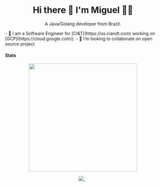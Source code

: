 <h1 align='center'>
  Hi there 👋 I'm Miguel 👨‍💻
</h1>

<p align='center'>
  A Java/Golang developer from Brazil.
</p>
<!-- - I'm a lead operation engineer for [CloudBees][cloudbees-website] -->
- 🔭 I am a Software Engineer for [CI&T](https://us.ciandt.com) working on [GCP](https://cloud.google.com/).
- 👯 I’m looking to collaborate on open source project

#### Stats 

<p align='center'>
  <a href="#"><img src="https://github-readme-stats.vercel.app/api?username=miguelhbrito&show_icons=true&count_private=true&theme=dark" width="350"></a>
</p>

<p align='center'>
  
  <a href="https://www.linkedin.com/in/miguel-pereira-aa64b498/">
    <img src="https://img.shields.io/badge/linkedin-%230077B5.svg?&style=for-the-badge&logo=linkedin&logoColor=white" />
  </a>&nbsp;&nbsp;
  
</p>

<!--
**miguelhbrito/miguelhbrito** is a ✨ _special_ ✨ repository because its `README.md` (this file) appears on your GitHub profile.

Here are some ideas to get you started:

- 🔭 I’m currently working on ...
- 🌱 I’m currently learning ...
- 👯 I’m looking to collaborate on ...
- 🤔 I’m looking for help with ...
- 💬 Ask me about ...
- 📫 How to reach me: ...
- 😄 Pronouns: ...
- ⚡ Fun fact: ...
-->
